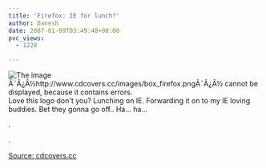 ```yaml
---
title: 'Firefox: IE for lunch?'
author: Danesh
date: 2007-01-09T03:49:48+00:00
pvc_views:
  - 1220

---
```

<img src="http://www.cdcovers.cc/images/box_firefox.png" title="The image Ã¯Â¿Â½http://www.cdcovers.cc/images/box_firefox.pngÃ¯Â¿Â½ cannot be displayed, because it contains errors." alt="The image Ã¯Â¿Â½http://www.cdcovers.cc/images/box_firefox.pngÃ¯Â¿Â½ cannot be displayed, because it contains errors." align="left" />Love this logo don't you? Lunching on IE. Forwarding it on to my IE loving buddies. Bet they gonna go off.. Ha... ha...

.

.

[Source: cdcovers.cc][1]

 [1]: http://www.cdcovers.cc